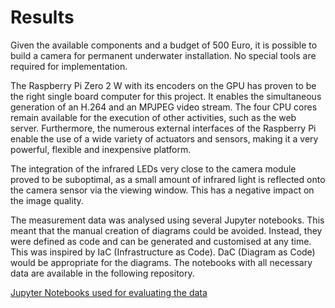 ---
---

# Results 

Given the available components and a budget of 500 Euro, it is possible to build a camera for permanent underwater installation. No special tools are required for implementation. 

The Raspberry Pi Zero 2 W with its encoders on the GPU has proven to be the right single board computer for this project. It enables the simultaneous generation of an H.264 and an MPJPEG video stream. The four CPU cores remain available for the execution of other activities, such as the web server. Furthermore, the numerous external interfaces of the Raspberry Pi enable the use of a wide variety of actuators and sensors, making it a very powerful, flexible and inexpensive platform.

The integration of the infrared LEDs very close to the camera module proved to be suboptimal, as a small amount of infrared light is reflected onto the camera sensor via the viewing window. This has a negative impact on the image quality. 

The measurement data was analysed using several Jupyter notebooks. This meant that the manual creation of diagrams could be avoided. Instead, they were defined as code and can be generated and customised at any time. This was inspired by IaC (Infrastructure as Code). DaC (Diagram as Code) would be appropriate for the diagrams. The notebooks with all necessary data are available in the following repository.

<a href="https://github.com/tederer/octowatch-evaluation" target="_blank">Jupyter Notebooks used for evaluating the data</a>